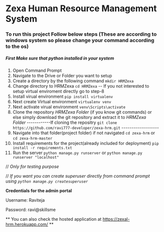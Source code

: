 # Zexa Human Resource Management System

### To run this project Follow below steps (These are according to windows system so please change your command according to the os)
##### First Make sure that python installed in your system
1. Open Command Prompt
2. Navigate to the Drive or Folder you want to setup
3. Create a directory by the following command
  `mkdir HRMZexa`
4. Change directory to HRMZexa
   `cd HRMZexa`
-- If you not interested to setup virtual enviroment directly go to step-8
5. Install virual environment
  `pip install virtualenv`
6. Next create Virtual environment
  `virtualenv venv`
7. Next activate virual environment
   `venv\Scripts\activate`
8. Clone the repository *HRMZexa Folder* (if you know git commands) or else simply download the git repository and extract it to *HRMZexa Folder*
------------If cloning the repositry `git clone https://github.com/ravi777-developer/zexa-hrm.git` -------------------
9. Navigate into that folder(project folder) if not navigated
    `cd zexa-hrm` or `cd zexa-hrm-master`
10. Install requirements for the project(already included for deployment)
    `pip install -r requirements.txt`
11. Run the server
    `python manage.py runserver` or `python manage.py runserver "localhost" `

// *Only for testing purpose*

// *If you want you can create superuser directly from command prompt using `python manage.py createsuperuser`*

**Credentials for the admin portal**

Username: Raviteja

Password: ravi@skillsme

** You can also check the hosted application at https://zexal-hrm.herokuapp.com/ **
